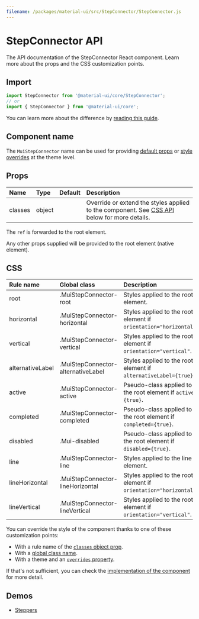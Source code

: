 ```yaml
---
filename: /packages/material-ui/src/StepConnector/StepConnector.js
---
```


<!--- This documentation is automatically generated, do not try to edit it. -->

# StepConnector API

<p class="description">The API documentation of the StepConnector React component. Learn more about the props and the CSS customization points.</p>

## Import

```js
import StepConnector from '@material-ui/core/StepConnector';
// or
import { StepConnector } from '@material-ui/core';
```

You can learn more about the difference by [reading this guide](/guides/minimizing-bundle-size/).



## Component name

The `MuiStepConnector` name can be used for providing [default props](/customization/globals/#default-props) or [style overrides](/customization/globals/#css) at the theme level.

## Props

| Name | Type | Default | Description |
|:-----|:-----|:--------|:------------|
| <span class="prop-name">classes</span> | <span class="prop-type">object</span> |  | Override or extend the styles applied to the component. See [CSS API](#css) below for more details. |

The `ref` is forwarded to the root element.

Any other props supplied will be provided to the root element (native element).

## CSS

| Rule name | Global class | Description |
|:-----|:-------------|:------------|
| <span class="prop-name">root</span> | <span class="prop-name">.MuiStepConnector-root</span> | Styles applied to the root element.
| <span class="prop-name">horizontal</span> | <span class="prop-name">.MuiStepConnector-horizontal</span> | Styles applied to the root element if `orientation="horizontal"`.
| <span class="prop-name">vertical</span> | <span class="prop-name">.MuiStepConnector-vertical</span> | Styles applied to the root element if `orientation="vertical"`.
| <span class="prop-name">alternativeLabel</span> | <span class="prop-name">.MuiStepConnector-alternativeLabel</span> | Styles applied to the root element if `alternativeLabel={true}`.
| <span class="prop-name">active</span> | <span class="prop-name">.MuiStepConnector-active</span> | Pseudo-class applied to the root element if `active={true}`.
| <span class="prop-name">completed</span> | <span class="prop-name">.MuiStepConnector-completed</span> | Pseudo-class applied to the root element if `completed={true}`.
| <span class="prop-name">disabled</span> | <span class="prop-name">.Mui-disabled</span> | Pseudo-class applied to the root element if `disabled={true}`.
| <span class="prop-name">line</span> | <span class="prop-name">.MuiStepConnector-line</span> | Styles applied to the line element.
| <span class="prop-name">lineHorizontal</span> | <span class="prop-name">.MuiStepConnector-lineHorizontal</span> | Styles applied to the root element if `orientation="horizontal"`.
| <span class="prop-name">lineVertical</span> | <span class="prop-name">.MuiStepConnector-lineVertical</span> | Styles applied to the root element if `orientation="vertical"`.

You can override the style of the component thanks to one of these customization points:

- With a rule name of the [`classes` object prop](/customization/components/#overriding-styles-with-classes).
- With a [global class name](/customization/components/#overriding-styles-with-global-class-names).
- With a theme and an [`overrides` property](/customization/globals/#css).

If that's not sufficient, you can check the [implementation of the component](https://github.com/mui-org/material-ui/blob/v4.x/packages/material-ui/src/StepConnector/StepConnector.js) for more detail.

## Demos

- [Steppers](/components/steppers/)

